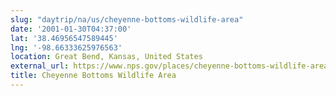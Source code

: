 ```yaml
---
slug: "daytrip/na/us/cheyenne-bottoms-wildlife-area"
date: '2001-01-30T04:37:00'
lat: '38.46956547589445'
lng: '-98.66333625976563'
location: Great Bend, Kansas, United States
external_url: https://www.nps.gov/places/cheyenne-bottoms-wildlife-area.htm
title: Cheyenne Bottoms Wildlife Area
---
```



